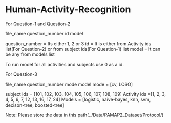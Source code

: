 # Human-Activity-Recognition
For Question-1 and Question-2 
 
file_name question_number id model

question_number = Its either 1, 2 or 3
id = It is either from Activity ids list(For Question-2) or from subject ids(For Question-1) list
model =  It can be any from models list

To run model for all activities and subjects use 0 as a id.

For Question-3

file_name question_number mode model
mode = [cv, LOSO]


subject ids = [101, 102, 103, 104, 105, 106, 107, 108, 109]
Activity ids =[1, 2, 3, 4, 5, 6, 7, 12, 13, 16, 17, 24]
Models = [logistic, naive-bayes, knn, svm, decison-tree, boosted-tree]


Note: Please store the data in this path(../Data/PAMAP2_Dataset/Protocol/)
